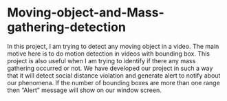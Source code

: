 # Moving-object-and-Mass-gathering-detection
In this project, I am trying to detect any moving object in a video. The main motive here is to do motion detection in videos with bounding box. This project is also useful when I am trying to identify if there any mass gathering occurred or not. We have developed our project in such a way that it will detect social distance violation and generate alert to notify about our phenomena. If the number of bounding boxes are more than one range then “Alert” message will show on our window screen.
